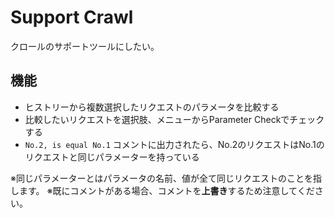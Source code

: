 # Support Crawl

クロールのサポートツールにしたい。

## 機能

- ヒストリーから複数選択したリクエストのパラメータを比較する
- 比較したいリクエストを選択肢、メニューからParameter Checkでチェックする
- `No.2, is equal No.1` コメントに出力されたら、No.2のリクエストはNo.1のリクエストと同じパラメーターを持っている

※同じパラメーターとはパラメータの名前、値が全て同じリクエストのことを指します。
※既にコメントがある場合、コメントを**上書き**するため注意してください。